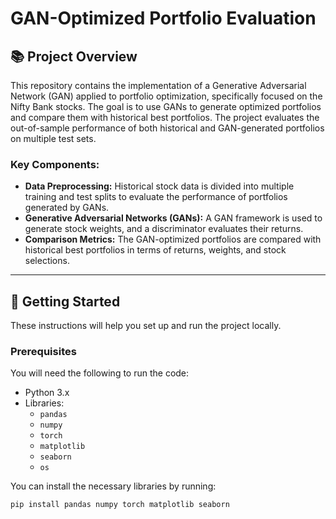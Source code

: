 # GAN-Optimized Portfolio Evaluation

## 📚 Project Overview

This repository contains the implementation of a Generative Adversarial Network (GAN) applied to portfolio optimization, specifically focused on the Nifty Bank stocks. The goal is to use GANs to generate optimized portfolios and compare them with historical best portfolios. The project evaluates the out-of-sample performance of both historical and GAN-generated portfolios on multiple test sets.

### Key Components:
- **Data Preprocessing:** Historical stock data is divided into multiple training and test splits to evaluate the performance of portfolios generated by GANs.
- **Generative Adversarial Networks (GANs):** A GAN framework is used to generate stock weights, and a discriminator evaluates their returns.
- **Comparison Metrics:** The GAN-optimized portfolios are compared with historical best portfolios in terms of returns, weights, and stock selections.

---

## 🚀 Getting Started

These instructions will help you set up and run the project locally.

### Prerequisites
You will need the following to run the code:
- Python 3.x
- Libraries:
  - `pandas`
  - `numpy`
  - `torch`
  - `matplotlib`
  - `seaborn`
  - `os`

You can install the necessary libraries by running:

```bash
pip install pandas numpy torch matplotlib seaborn
